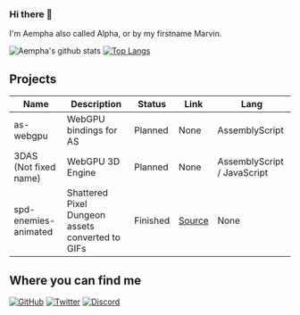 ### Hi there 👋
I'm Aempha also called Alpha, or by my firstname Marvin.

![Aempha's github stats](https://github-readme-stats.vercel.app/api?username=aempha&show_icons=true&icon_color=904e95&bg_color=30,e96443,904e95&title_color=fff&text_color=fff)
[![Top Langs](https://github-readme-stats.vercel.app/api/top-langs/?username=aempha&layout=compact)](https://github.com/anuraghazra/github-readme-stats)

## Projects
| Name                  | Description                                      | Status   | Link                                                     | Lang                        |
| --------------------- | ------------------------------------------------ | -------- | -------------------------------------------------------- | --------------------------- |
| as-webgpu             | WebGPU bindings for AS                           | Planned  | None                                                     | AssemblyScript              |
| 3DAS (Not fixed name) | WebGPU 3D Engine                                 | Planned  | None                                                     | AssemblyScript / JavaScript |
| spd-enemies-animated  | Shattered Pixel Dungeon assets converted to GIFs | Finished | [Source](https://github.com/aempha/spd-enemies-animated) | None                        |

## Where you can find me
[![GitHub](https://img.shields.io/badge/GitHub-%2312100E.svg?&style=for-the-badge&logo=github&logoColor=white)](https://github.com/aempha)
[![Twitter](https://img.shields.io/badge/Twitter-%231DA1F2.svg?&style=for-the-badge&logo=twitter&logoColor=white)](https://twitter.com/Alpha_LionTac)
[![Discord](https://img.shields.io/badge/-Alpha__ISMC%236720-%237289DA.svg?&style=for-the-badge&logo=discord&logoColor=white)](#StopClickingMe)
